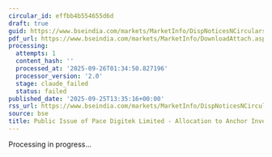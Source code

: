 ```yaml
---
circular_id: effbb4b554655d6d
draft: true
guid: https://www.bseindia.com/markets/MarketInfo/DispNoticesNCirculars.aspx?Noticeid={1AEF081E-9169-46BC-B946-CCE0F4C21859}&noticeno=20250925-53&dt=09/25/2025&icount=53&totcount=65&flag=0
pdf_url: https://www.bseindia.com/markets/MarketInfo/DownloadAttach.aspx?id=20250925-53&attachedId=59d71791-c0f9-430f-ae0c-e9a828d035ba
processing:
  attempts: 1
  content_hash: ''
  processed_at: '2025-09-26T01:34:50.827196'
  processor_version: '2.0'
  stage: claude_failed
  status: failed
published_date: '2025-09-25T13:35:16+00:00'
rss_url: https://www.bseindia.com/markets/MarketInfo/DispNoticesNCirculars.aspx?Noticeid={1AEF081E-9169-46BC-B946-CCE0F4C21859}&noticeno=20250925-53&dt=09/25/2025&icount=53&totcount=65&flag=0
source: bse
title: Public Issue of Pace Digitek Limited - Allocation to Anchor Investors
---
```


Processing in progress...